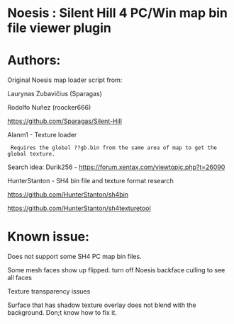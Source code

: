 # Noesis : Silent Hill 4 PC/Win map bin file viewer plugin
 
# Authors:

 Original Noesis map loader script from:
 
 Laurynas Zubavičius (Sparagas)
 
 Rodolfo Nuñez (roocker666)
 
 https://github.com/Sparagas/Silent-Hill

 Alanm1 - Texture loader 
 
     Requires the global ??gb.bin from the same area of map to get the global texture. 

 Search idea:
 Durik256 - https://forum.xentax.com/viewtopic.php?t=26090

 HunterStanton - SH4 bin file and texture format research 
 
 https://github.com/HunterStanton/sh4bin
 
 https://github.com/HunterStanton/sh4texturetool

# Known issue: 
Does not support some SH4 PC map bin files.
    
Some mesh faces show up flipped. turn off Noesis backface culling to see all faces

Texture transparency issues

Surface that has shadow texture overlay does not blend with the background. Don;t know how to fix it.
         
